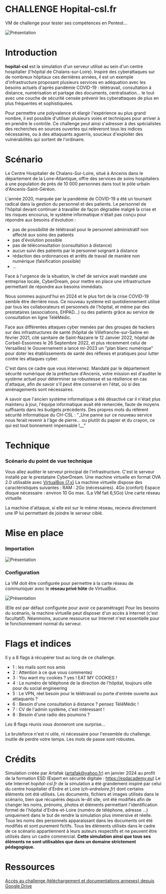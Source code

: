 # CHALLENGE Hopital-csl.fr
VM de challenge pour tester ses compétences en Pentest...

![Présentation](https://i.ibb.co/FntHkDX/logo.jpg)

# Introduction

**hopital-csl** est la simulation d'un serveur utilisé au sein d'un centre hospitalier (l'hôpital de Chalans-sur-Loire). Inspiré des cyberattaques sur de nombreux hôpitaux ces dernières années, il est un exemple d'infrastructure proposant plusieurs services en adéquation avec les besoins actuels d'après pandémie COVID-19 : télétravail, consultation à distance, numérisation et partage des documents, centralisation... le tout avec une couche de sécurité censée prévenir les cyberattaques de plus en plus fréquentes et sophistiquées.

Pour permettre une polyvalence et élargir l'expérience au plus grand nombre, il est possible d'utiliser plusieurs voies et techniques pour arriver à en prendre le contrôle. Ce challenge peut ainsi s'adresser à des spécialistes des recherches en sources ouvertes qui relèveront tous les indices nécessaires, ou à des attaquants aguerris, soucieux d'exploiter des vulnérabilités qui sortent de l'ordinaire.


# Scénario

Le Centre Hospitalier de Chalans-Sur-Loire, situé à Ancenis dans le département de la Loire-Atlantique, offre des services de soins hospitaliers à une population de près de 10 000 personnes dans tout le pôle urbain d'Ancenis-Saint-Géréon.

L'année 2020, marquée par la pandémie de COVID-19 a été un tournant radical dans la gestion du personnel et des patients. Le personnel de l'hôpital devant continuer à travailler de façon dégradée malgré la crise et les risques encourus, le système informatique n'était pas conçu pour répondre aux besoins d'évolution :
- pas de possibilité de télétravail pour le personnel administratif non affecté aux soins des patients
- pas d'évolution possible
- pas de téléconsultation (consultation à distance)
- aucun suivi des patients par le personnel soignant à distance
- rédaction des ordonnances et arrêts de travail de manière non numérique (falsification possible)
- ...

Face à l'urgence de la situation, le chef de service avait mandaté une entreprise locale, CyberDream, pour mettre en place une infrastructure permettant de répondre aux besoins immédiats.

Nous sommes aujourd'hui en 2024 et le plus fort de la crise COVID-19 semble être derrière nous. Ce nouveau système est quotidiennement utilisé par tous les collaborateurs et personnels de l'hôpital, et même par des prestataires (associations, EHPAD...) ou des patients grâce au service de consultation en ligne TéléMédic.

Face aux différentes attaques cyber menées par des groupes de hackers sur des infrastructures de santé (hôpital de Villefranche-sur-Saône en février 2021, cité sanitaire de Saint-Nazaire le 12 Janvier 2022, hôpital de Corbeil-Essonnes le 26 Septembre 2022, et plus récemment celui de Versailles) le Gouvernement a lancé mi-2023 un "plan blanc numérique" pour doter les établissements de santé des réflexes et pratiques pour lutter contre les attaques cyber.

C'est dans ce cadre que vous intervenez. Mandaté par le département sécurité numérique de la préfecture d'Ancenis, votre mission est d'auditer le système actuel pour déterminer sa robustesse et sa résilience en cas d'attaque, afin de savoir s'il peut être conservé en l'état, où si des aménagements sont nécessaires.

A savoir que l'ancien système informatique a été désactivé car il n'était plus maintenu à jour, l'équipe informatique avait été remerciée, faute de moyens suffisants dans les budgets précédents.
Des propres mots du référent sécurité informatique du CH-CSL : "_Une panne sur ce nouveau service nous ferait revenir à l'âge de pierre... ou plutôt du papier et du crayon, ce qui est tout bonnement impensable !__"


# Technique
### Scénario du point de vue technique

Vous allez auditer le serveur principal de l'infrastructure. C'est le serveur installé par le prestataire CyberDream.
Une machine virtuelle en format OVA 2.0 utilisable avec [VirtualBox (7.x)](https://www.virtualbox.org/wiki/Downloads)
La machine virtuelle dispose des caractéristiques suivantes :
RAM : 2Go (nécessaires).  4Go (confort)
Espace disque nécessaire : environ 10 Go max.  (La VM fait 6,5Go)
Une carte réseau virtuelle

La machine d'attaque, si elle est sur le même réseau, recevra directement une IP lui permettant de joindre le serveur ciblé.

# Mise en place 

### Importation

![Présentation](https://i.ibb.co/3WjLxTC/Pasted-image-20240129150207.png)

### Configuration

La VM doit être configurée pour permettre à la carte réseau de communiquer avec le **réseau privé hôte** de VirtualBox.

![Présentation](https://i.ibb.co/gwnydsy/Pasted-image-20240115111857.png)

(Elle est par défaut configurée pour avoir ce paramétrage)
Pour les besoins du scénario, la machine virtuelle peut disposer d'un accès à Internet (c'est facultatif). Néanmoins, aucune ressource sur Internet n'est essentielle pour le fonctionnement normal du serveur.


# Flags et indices

Il y a 8 flags à récupérer tout au long de ce challenge.
- 1 : les mails sont nos amis
- 2 : Attention à ce que vous commentez
- 3 : You want my cookies ? yes ! EAT MY COOKIES !
- 4 : Le numéro de téléphone de la direction de l'hôpital, toujours utile pour du social engineering
- 5 : Le VPN, réel besoin pour le télétravail ou porte d'entrée ouverte aux attaquants ?
- 6 : Besoin d'une consultation à distance ? pensez TéléMédic !
- 7 : CV de l'admin système, c'est intéressant !
- 8 : Besoin d'une radio des poumons ?

Les 8 flags réunis vous donneront une surprise...

Le bruteforce n'est ni utile, ni nécessaire pour l'ensemble du challenge. inutile de perdre votre temps. Les mots de passe sont robustes.


# Crédits

Simulation créée par Artafak (artafak@yahoo.fr) en janvier 2024 au profit de la formation ESD (Expert en sécurité digitale : https://esdacademy.eu)
Le site Internet _hopital-csl.fr_ de la simulation a été grandement inspiré par celui du centre hospitalier d'Erdre et Loire (_ch-erdreloire.fr_) dont certains éléments ont été utilisés. Les documents, fichiers et images utilisés dans le scénario, bien que récupérés depuis le-dit site, ont été modifiés afin de changer les noms, prénoms, photos et éléments permettant l'identification formel de l'hôpital d'Erdre-et-Loire (numéro de téléphone, adresse ...) uniquement dans le but de rendre la simulation plus immersive et réelle. Tous les noms des personnels apparaissant dans les documents ont été modifiés et sont purement fictifs. Tous les éléments utilisés dans le cadre de ce scénario appartiennent à leurs auteurs respectifs et ne peuvent être utilisés dans un cadre commercial. **Cette simulation ainsi que tous ses éléments ne sont utilisables que dans un domaine strictement pédagogique.** 

# Ressources

[Accès au challenge (téléchargement et documentations annexes) depuis Google Drive](https://drive.google.com/drive/folders/1-Tip5E6uSoAQ6xLMVwr1tpl7HaYMHjrG?usp=sharing)

